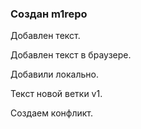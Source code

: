 ﻿### Создан m1repo

Добавлен текст.

Добавлен текст в браузере.

Добавили локально.

Текст новой ветки v1.

Создаем конфликт.
